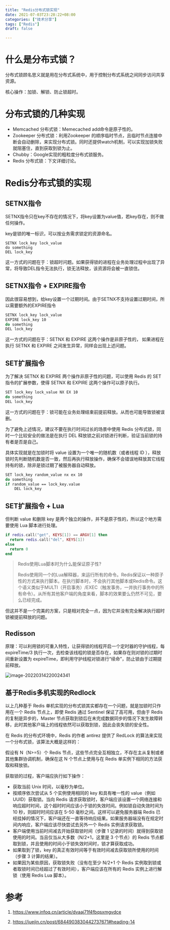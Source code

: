 ```yaml
---
title: "Redis分布式锁实现"
date: 2021-07-03T23:28:22+08:00
categories: ["技术分享"]
tags: ["Redis"]
draft: false

---
```


# 什么是分布式锁？

分布式锁顾名思义就是用在分布式系统中，用于控制分布式系统之间同步访问共享资源。

核心操作：加锁、解锁、防止锁超时。

# 分布式锁的几种实现

- Memcached 分布式锁：Memecached add命令是原子性的。
- Zookeeper 分布式锁：利用Zookeeper 的顺序临时节点，且临时节点连接中断会自动删除，来实现分布式锁。同时还提供watch机制，可以实现加锁失败就阻塞住，直到获取到锁为止。
- Chubby：Google实现的粗粒度分布式锁服务。
- Redis 分布式锁：下文详细讨论。

# Redis分布式锁的实现

## SETNX指令

SETNX指令只在key不存在的情况下，将key设置为value值，若key存在，则不做任何操作。

key是锁的唯一标识，可以按业务需求锁定的资源命名。

```shell
SETNX lock_key lock_value
do something
DEL lock_key
```

这一方式的问题在于：锁超时问题。如果获得锁的进程在业务处理过程中出现了异常，将导致DEL指令无法执行，锁无法释放，该资源将会被一直锁住。

## SETNX指令 + EXPIRE指令

因此很容易想到，给key设置一个过期时间。由于SETNX不支持设置过期时间，所以需要额外的EXPIRE指令

```sh
SETNX lock_key lock_value
EXPIRE lock_key 10
do something
DEL lock_key
```

这一方式的问题在于：SETNX 和 EXPIRE 这两个操作是非原子性的， 如果进程在执行 SETNX 和 EXPIRE 之间发生异常，同样会出现上述问题。

## SET扩展指令

为了解决 SETNX 和 EXPIRE 两个操作非原子性的问题，可以使用 Redis 的 SET 指令的扩展参数，使得 SETNX 和 EXPIRE 这两个操作可以原子执行。

```sh
SET lock_key lock_value NX EX 10
do something
DEL lock_key
```

这一方式的问题在于：锁可能在业务处理结束前提前释放。从而也可能导致锁被误删。

为了避免上述情况，建议不要在执行时间过长的场景中使用 Redis 分布式锁，同时一个比较安全的做法是在执行 DEL 释放锁之前对锁进行判断，验证当前锁的持有者是否是自己。

具体实现就是在加锁时将 value 设置为一个唯一的随机数（或者线程 ID ），释放锁时先判断随机数是否一致，然后再执行释放操作，确保不会错误地释放其它线程持有的锁，除非是锁过期了被服务器自动释放。

```sh
SET lock_key random_value nx ex 10
do something
if random_value == lock_key.value
	DEL lock_key
```

## SET扩展指令 + Lua

但判断 value 和删除 key 是两个独立的操作，并不是原子性的，所以这个地方需要使用 Lua 脚本进行处理。

```lua
if redis.call("get", KEYS[1]) == ARGV[1] then
  return redis.call("del", KEYS[1])
else 
  return 0
end
```



> Redis使用Lua脚本时为什么能保证原子性?
>
> Redis使用同一个的Lua解释器，来运行所有的命令。Redis保证以一种原子性的方式来执行脚本。在执行脚本时，不会执行其他脚本或Redis命令。这个语义类似于MULTI（开启事务）/EXEC（触发事务，一并执行事务中的所有命令）。从所有其他客户端的角度来看，脚本的效果要么仍然不可见，要么已经完成。

但这并不是一个完美的方案，只是相对完全一点，因为它并没有完全解决执行超时锁被提前释放的问题。

## Redisson

原理：可以利用锁的可重入特性，让获得锁的线程开启一个定时器的守护线程，每 expireTime/3 执行一次，去检查该线程的锁是否存在，如果存在则对锁的过期时间重新设置为 expireTime，即利用守护线程对锁进行“续命”，防止锁由于过期提前释放。

![image-20220314220024341](https://tva1.sinaimg.cn/large/e6c9d24egy1h09rbzt7i7j216s0p4wha.jpg)

## 基于Redis多机实现的Redlock

以上几种基于 Redis 单机实现的分布式锁其实都存在一个问题，就是加锁时只作用在一个 Redis 节点上，即使 Redis 通过 Sentinel 保证了高可用，但由于 Redis 的复制是异步的，Master 节点获取到锁后在未完成数据同步的情况下发生故障转移，此时其他客户端上的线程依然可以获取到锁，因此会丧失锁的安全性。



在 Redis 的分布式环境中，Redis 的作者 antirez 提供了 RedLock 的算法来实现一个分布式锁，该算法大概是这样的：

假设有 N（N>=5）个 Redis 节点，这些节点完全互相独立，不存在主从复制或者其他集群协调机制，确保在这 N 个节点上使用与在 Redis 单实例下相同的方法获取和释放锁。

获取锁的过程，客户端应执行如下操作：

- 获取当前 Unix 时间，以毫秒为单位。
- 按顺序依次尝试从 5 个实例使用相同的 key 和具有唯一性的 value（例如 UUID）获取锁。当向 Redis 请求获取锁时，客户端应该设置一个网络连接和响应超时时间，这个超时时间应该小于锁的失效时间。例如锁自动失效时间为 10 秒，则超时时间应该在 5-50 毫秒之间。这样可以避免服务器端 Redis 已经挂掉的情况下，客户端还在一直等待响应结果。如果服务器端没有在规定时间内响应，客户端应该尽快尝试去另外一个 Redis 实例请求获取锁。
- 客户端使用当前时间减去开始获取锁时间（步骤 1 记录的时间）就得到获取锁使用的时间。当且仅当从大多数（N/2+1，这里是 3 个节点）的 Redis 节点都取到锁，并且使用的时间小于锁失效时间时，锁才算获取成功。
- 如果取到了锁，key 的真正有效时间等于有效时间减去获取锁所使用的时间（步骤 3 计算的结果）。
- 如果因为某些原因，获取锁失败（没有在至少 N/2+1 个 Redis 实例取到锁或者取锁时间已经超过了有效时间），客户端应该在所有的 Redis 实例上进行解锁（使用 Redis Lua 脚本）。

# 参考

1. https://www.infoq.cn/article/dvaaj71f4fbqsxmgvdce

2. https://juejin.cn/post/6844903830442737671#heading-14